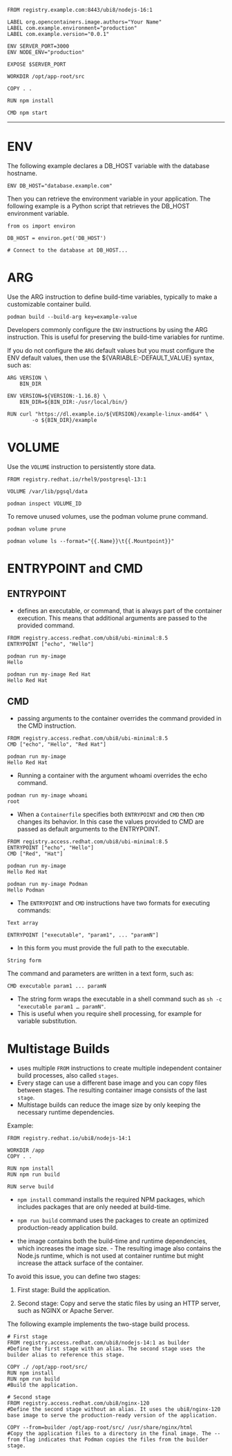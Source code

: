 

```
FROM registry.example.com:8443/ubi8/nodejs-16:1

LABEL org.opencontainers.image.authors="Your Name"
LABEL com.example.environment="production"
LABEL com.example.version="0.0.1"

ENV SERVER_PORT=3000
ENV NODE_ENV="production"

EXPOSE $SERVER_PORT

WORKDIR /opt/app-root/src

COPY . .

RUN npm install

CMD npm start
```

-------------------------

# ENV 

The following example declares a DB_HOST variable with the database hostname.

`ENV DB_HOST="database.example.com"`

Then you can retrieve the environment variable in your application. The following example is a Python script that retrieves the DB_HOST environment variable.

```
from os import environ

DB_HOST = environ.get('DB_HOST')

# Connect to the database at DB_HOST...
```

# ARG

Use the ARG instruction to define build-time variables, typically to make a customizable container build.

`podman build --build-arg key=example-value`

Developers commonly configure the `ENV` instructions by using the ARG instruction. This is useful for preserving the build-time variables for runtime.

If you do not configure the `ARG` default values but you must configure the ENV default values, then use the ${VARIABLE:-DEFAULT_VALUE} syntax, such as:

```
ARG VERSION \
    BIN_DIR

ENV VERSION=${VERSION:-1.16.8} \
    BIN_DIR=${BIN_DIR:-/usr/local/bin/}

RUN curl "https://dl.example.io/${VERSION}/example-linux-amd64" \
        -o ${BIN_DIR}/example
```

# VOLUME

Use the `VOLUME` instruction to persistently store data. 

```
FROM registry.redhat.io/rhel9/postgresql-13:1

VOLUME /var/lib/pgsql/data
```

`podman inspect VOLUME_ID`

To remove unused volumes, use the podman volume prune command.

`podman volume prune`

`podman volume ls --format="{{.Name}}\t{{.Mountpoint}}"`

# ENTRYPOINT and CMD 

## ENTRYPOINT 

- defines an executable, or command, that is always part of the container execution. This means that additional arguments are passed to the provided command.

```
FROM registry.access.redhat.com/ubi8/ubi-minimal:8.5
ENTRYPOINT ["echo", "Hello"]
```

```
podman run my-image
Hello
```
```
podman run my-image Red Hat
Hello Red Hat
```

## CMD

- passing arguments to the container overrides the command provided in the CMD instruction.

```
FROM registry.access.redhat.com/ubi8/ubi-minimal:8.5
CMD ["echo", "Hello", "Red Hat"]
```
```
podman run my-image
Hello Red Hat
```

- Running a container with the argument whoami overrides the echo command.

```
podman run my-image whoami
root
```

- When a `Containerfile` specifies both `ENTRYPOINT` and `CMD` then `CMD` changes its behavior. In this case the values provided to CMD are passed as default arguments to the ENTRYPOINT.

```
FROM registry.access.redhat.com/ubi8/ubi-minimal:8.5
ENTRYPOINT ["echo", "Hello"]
CMD ["Red", "Hat"]
```

```
podman run my-image
Hello Red Hat
```
```
podman run my-image Podman
Hello Podman
```

- The `ENTRYPOINT` and `CMD` instructions have two formats for executing commands:

`Text array`

`ENTRYPOINT ["executable", "param1", ... "paramN"]`

- In this form you must provide the full path to the executable.

`String form`

The command and parameters are written in a text form, such as:

`CMD executable param1 ... paramN`

- The string form wraps the executable in a shell command such as `sh -c "executable param1 …​ paramN"`. 
- This is useful when you require shell processing, for example for variable substitution.

# Multistage Builds

- uses multiple `FROM` instructions to create multiple independent container build processes, also called `stages`. 
- Every stage can use a different base image and you can copy files between stages. The resulting container image consists of the last `stage`.
- Multistage builds can reduce the image size by only keeping the necessary runtime dependencies. 

Example: 

```
FROM registry.redhat.io/ubi8/nodejs-14:1

WORKDIR /app
COPY . .

RUN npm install
RUN npm run build

RUN serve build
```

- `npm install` command installs the required NPM packages, which includes packages that are only needed at build-time. 
- `npm run build` command uses the packages to create an optimized production-ready application build. 

- the image contains both the build-time and runtime dependencies, which increases the image size. - The resulting image also contains the Node.js runtime, which is not used at container runtime but might increase the attack surface of the container.

To avoid this issue, you can define two stages:

1. First stage: Build the application.

2. Second stage: Copy and serve the static files by using an HTTP server, such as NGINX or Apache Server.

The following example implements the two-stage build process.

```
# First stage
FROM registry.access.redhat.com/ubi8/nodejs-14:1 as builder 
#Define the first stage with an alias. The second stage uses the builder alias to reference this stage.

COPY ./ /opt/app-root/src/
RUN npm install
RUN npm run build  
#Build the application.

# Second stage
FROM registry.access.redhat.com/ubi8/nginx-120 
#Define the second stage without an alias. It uses the ubi8/nginx-120 base image to serve the production-ready version of the application.

COPY --from=builder /opt/app-root/src/ /usr/share/nginx/html 
#Copy the application files to a directory in the final image. The --from flag indicates that Podman copies the files from the builder stage.
```
